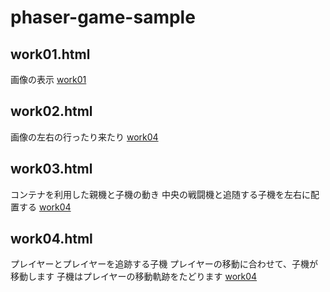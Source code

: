 # phaser-game-sample
## work01.html
画像の表示
[work01](./src/work01.html)

## work02.html
画像の左右の行ったり来たり
[work04](./src/work04.html)

## work03.html
コンテナを利用した親機と子機の動き
中央の戦闘機と追随する子機を左右に配置する
[work04](./src/work04.html)

## work04.html
プレイヤーとプレイヤーを追跡する子機
プレイヤーの移動に合わせて、子機が移動します
子機はプレイヤーの移動軌跡をたどります
[work04](./src/work04.html)

